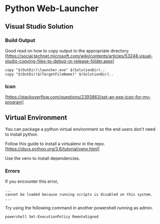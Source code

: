 # Python Web-Launcher

## Visual Studio Solution

### Build Output

Good read on how to copy output to the appropriate directory. [https://social.technet.microsoft.com/wiki/contents/articles/53248.visual-studio-copying-files-to-debug-or-release-folder.aspx]

```
copy "$(OutDir)\launcher.exe" $(SolutionDir)..
copy "$(OutDir)$(TargetFileName)" $(SolutionDir)..
```
### Icon

[https://stackoverflow.com/questions/2393863/set-an-exe-icon-for-my-program]

## Virtual Environment

You can package a python virtual environment so the end users don't need to install python.

Follow this guide to install a virtualenv in the repo. [https://docs.python.org/3.6/tutorial/venv.html]

Use the venv to install dependencies.

### Errors
If you encounter this error,

```
...
cannot be loaded because running scripts is disabled on this system.
...
```

Try using the following command in another powershell running as admin. 

```
powershell Set-ExecutionPolicy RemoteSigned
```
